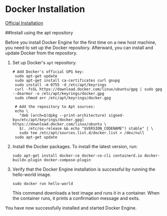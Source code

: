 # Docker Installation
[Official Installation](https://docs.docker.com/engine/install/ubuntu/)

##Install using the apt repository

Before you install Docker Engine for the first time on a new host machine, you need to set up the Docker repository. Afterward, you can install and update Docker from the repository.

1. Set up Docker's `apt` repository.

   ```
   # Add Docker's official GPG key:
    sudo apt-get update
    sudo apt-get install ca-certificates curl gnupg
    sudo install -m 0755 -d /etc/apt/keyrings
    curl -fsSL https://download.docker.com/linux/ubuntu/gpg | sudo gpg --dearmor -o /etc/apt/keyrings/docker.gpg
    sudo chmod a+r /etc/apt/keyrings/docker.gpg
    
    # Add the repository to Apt sources:
    echo \
      "deb [arch=$(dpkg --print-architecture) signed-by=/etc/apt/keyrings/docker.gpg] https://download.docker.com/linux/ubuntu \
      $(. /etc/os-release && echo "$VERSION_CODENAME") stable" | \
      sudo tee /etc/apt/sources.list.d/docker.list > /dev/null
    sudo apt-get update
   ```

2. Install the Docker packages.
   To install the latest version, run:

   ```
   sudo apt-get install docker-ce docker-ce-cli containerd.io docker-buildx-plugin docker-compose-plugin
   ```

3. Verify that the Docker Engine installation is successful by running the hello-world image.

   ```
   sudo docker run hello-world
   ```

   This command downloads a test image and runs it in a container. When the container runs, it prints a confirmation message and exits.

You have now successfully installed and started Docker Engine.



